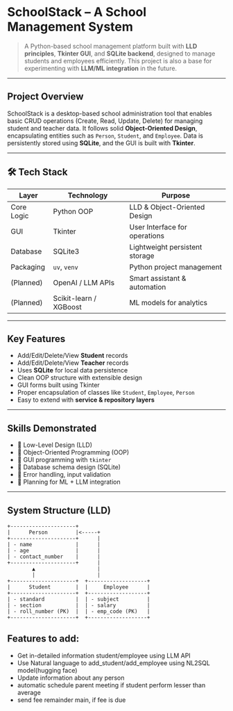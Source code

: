 # SchoolStack – A School Management System

> A Python-based school management platform built with **LLD principles**, **Tkinter GUI**, and **SQLite backend**, designed to manage students and employees efficiently. This project is also a base for experimenting with **LLM/ML integration** in the future.

---

## Project Overview

SchoolStack is a desktop-based school administration tool that enables basic CRUD operations (Create, Read, Update, Delete) for managing student and teacher data. It follows solid **Object-Oriented Design**, encapsulating entities such as `Person`, `Student`, and `Employee`. Data is persistently stored using **SQLite**, and the GUI is built with **Tkinter**.

---

## 🛠 Tech Stack

| Layer         | Technology        | Purpose                          |
|---------------|-------------------|----------------------------------|
| Core Logic | Python OOP        | LLD & Object-Oriented Design     |
| GUI        | Tkinter           | User Interface for operations    |
| Database    | SQLite3           | Lightweight persistent storage   |
| Packaging  | `uv`, `venv`      | Python project management        |
| (Planned)  | OpenAI / LLM APIs | Smart assistant & automation     |
| (Planned)  | Scikit-learn / XGBoost | ML models for analytics       |

---

## Key Features

- Add/Edit/Delete/View **Student** records
- Add/Edit/Delete/View **Teacher** records
- Uses **SQLite** for local data persistence
- Clean OOP structure with extensible design
- GUI forms built using Tkinter
- Proper encapsulation of classes like `Student`, `Employee`, `Person`
- Easy to extend with **service & repository layers**

---

## Skills Demonstrated

- 🔸 Low-Level Design (LLD)
- 🔸 Object-Oriented Programming (OOP)
- 🔸 GUI programming with `tkinter`
- 🔸 Database schema design (SQLite)
- 🔸 Error handling, input validation
- 🔸 Planning for ML + LLM integration

---

##  System Structure (LLD)

```text
+---------------------+
|      Person         |<-----+
+---------------------+      |
| - name              |      |
| - age               |      |
| - contact_number    |      |
+---------------------+      |
        ▲                    |
        |                    |
+---------------------+  +-------------------+
|      Student        |  |     Employee      |
+---------------------+  +-------------------+
| - standard          |  | - subject         |
| - section           |  | - salary          |
| - roll_number (PK)  |  | - emp_code (PK)   |
+---------------------+  +-------------------+
```

## Features to add:
- Get in-detailed information student/employee using LLM API
- Use Natural language to add_student/add_employee using NL2SQL model(hugging face)
- Update information about any person
- automatic schedule parent meeting if student perform lesser than average
- send fee remainder main, if fee is due